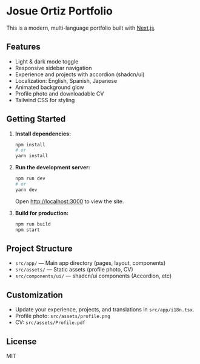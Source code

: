 # Josue Ortiz Portfolio

This is a modern, multi-language portfolio built with [Next.js](https://nextjs.org/).

## Features
- Light & dark mode toggle
- Responsive sidebar navigation
- Experience and projects with accordion (shadcn/ui)
- Localization: English, Spanish, Japanese
- Animated background glow
- Profile photo and downloadable CV
- Tailwind CSS for styling

## Getting Started

1. **Install dependencies:**
   ```bash
   npm install
   # or
   yarn install
   ```

2. **Run the development server:**
   ```bash
   npm run dev
   # or
   yarn dev
   ```
   Open [http://localhost:3000](http://localhost:3000) to view the site.

3. **Build for production:**
   ```bash
   npm run build
   npm start
   ```

## Project Structure
- `src/app/` — Main app directory (pages, layout, components)
- `src/assets/` — Static assets (profile photo, CV)
- `src/components/ui/` — shadcn/ui components (Accordion, etc)

## Customization
- Update your experience, projects, and translations in `src/app/i18n.tsx`.
- Profile photo: `src/assets/profile.png`
- CV: `src/assets/Profile.pdf`

## License
MIT

